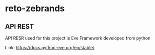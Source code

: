 # reto-zebrands

## API REST

API RESR used for this project is Eve Framework developed from python

Link: https://docs.python-eve.org/en/stable/